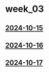 # week_03 <!-- markmap: foldAll -->
## [2024-10-15](2024-10-15/2024-10-15.html)
## [2024-10-16](2024-10-16/2024-10-16.html)
## [2024-10-17](2024-10-17/2024-10-17.html)
